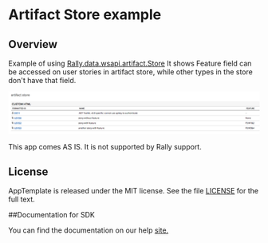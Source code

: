 Artifact Store example
=========================

## Overview
Example of using [Rally.data.wsapi.artifact.Store](https://help.rallydev.com/apps/2.0/doc/#!/api/Rally.data.wsapi.artifact.Store)
It shows Feature field can be accessed on user stories in artifact store, while other types in the store don't have that field. 

![](pic.png)

This app comes AS IS. It is not supported by Rally support.
## License

AppTemplate is released under the MIT license.  See the file [LICENSE](./LICENSE) for the full text.

##Documentation for SDK

You can find the documentation on our help [site.](https://help.rallydev.com/apps/2.0/doc/)
